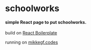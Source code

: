 # schoolworks

#### simple React page to put schoolworks.

build on [React Boilerplate](https://github.com/react-boilerplate/react-boilerplate)

running on [mikkegf.codes](https://mikkegf.codes)
